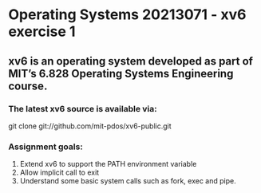 # Operating Systems 20213071 - xv6 exercise 1

## xv6 is an operating system developed as part of MIT’s 6.828 Operating Systems Engineering course. 

### The latest xv6 source is available via:
git clone git://github.com/mit-pdos/xv6-public.git

### Assignment goals:
1. Extend xv6 to support the PATH environment variable
2. Allow implicit call to exit
3. Understand some basic system calls such as fork, exec and pipe.
